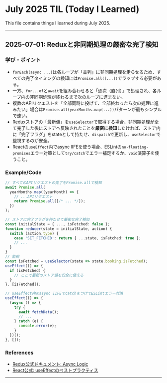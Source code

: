 # July 2025 TIL (Today I Learned)

This file contains things I learned during July 2025.

---

## 2025-07-01: Reduxと非同期処理の厳密な完了検知

### 学び・ポイント

- `forEach(async ...)`は各ループが「並列」に非同期処理を走らせるため、すべての完了タイミングの検知には`Promise.all([...])`でラップする必要がある。
- 一方、`for...of`と`await`を組み合わせると「逐次（直列）」で処理され、各ループ内の非同期処理が終わるまで次のループに進まない。
- 複数のAPIリクエストを「全部同時に投げて、全部終わったら次の処理に進みたい」場合は`Promise.all(yearMonths.map(...))`パターンが最もシンプルで速い。
- Reduxストアの「最新値」を`useSelector`で取得する場合、非同期処理が全て完了した後にストアへ反映されたことを**厳密に検知**したければ、ストア内に「完了フラグ」をstateとして持たせ、`dispatch`で更新し、`useSelector`で監視するのが安全。
- Reactの`useEffect`内でasync
  IIFEを使う場合、ESLintの`no-floating-promises`エラー対策として`try/catch`でエラー補足するか、`void`演算子を使うこと。

### Example/Code

```ts
// すべてのAPIリクエストの完了をPromise.allで検知
await Promise.all(
  yearMonths.map((yearMonth) => {
    // ...APIリクエスト
    return Promise.all([/* ... */]);
  })
);

// ストアに完了フラグを持たせて厳密な完了検知
const initialState = { ..., isFetched: false };
function reducer(state = initialState, action) {
  switch (action.type) {
    case 'SET_FETCHED': return { ...state, isFetched: true };
    // ...
  }
}
// 監視
const isFetched = useSelector(state => state.booking.isFetched);
useEffect(() => {
  if (isFetched) {
    // ここで最新のストア値を安全に使える
  }
}, [isFetched]);

// useEffect内のasync IIFEでcatchをつけてESLintエラー対策
useEffect(() => {
  (async () => {
    try {
      await fetchData();
      // ...
    } catch (e) {
      console.error(e);
    }
  })();
}, []);
```

### References

- [Redux公式ドキュメント: Async Logic](https://redux.js.org/tutorials/fundamentals/part-6-async-logic)
- [React公式: useEffectのベストプラクティス](https://react.dev/reference/react/useEffect)

---

<!-- Template for new entries -->
<!--
## 2025-07-XX: [Topic Title]

[Description of what you learned today]

### Example/Code (if applicable)

```txt
# Code example here
```

### References

- [Reference link 1](https://example.com)
- [Reference link 2](https://example.com)
-->

